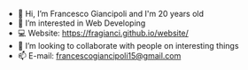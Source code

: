 - 👋 Hi, I’m Francesco Giancipoli and I'm 20 years old
- 👀 I’m interested in Web Developing
- 💻 Website: https://fragianci.github.io/website/
- 💞️ I’m looking to collaborate with people on interesting things
- 📫 E-mail: francescogiancipoli15@gmail.com

<!---
fragianci/fragianci is a ✨ special ✨ repository because its `README.md` (this file) appears on your GitHub profile.
You can click the Preview link to take a look at your changes.
--->
